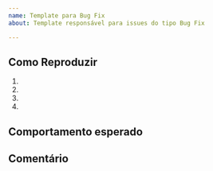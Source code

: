 ```yaml
---
name: Template para Bug Fix
about: Template responsável para issues do tipo Bug Fix

---
```


<!-- Descreva em linguagem natural o bug encontrado ->
## Descrição do Bug

<!-- Descreva passo-a-passo como reproduzir o bug -->
## Como Reproduzir
<!-- Caso necessário utilize de printscreens -->
1. 
2. 
3.
4.

<!-- Descreva qual seria o comportamento esperado do sistema -->
## Comportamento esperado

<!-- O espaço a seguir é opcional e reservado para algum comentário adicional sobre o bug -->
## Comentário